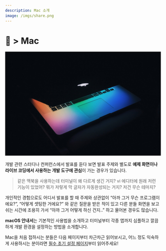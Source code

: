 ```yaml
---
description: Mac 소개
image: /imgs/share.png
---
```


#  > Mac

![MacBook Air 2020](./imgs/index/mac.jpg)

개발 관련 스터디나 컨퍼런스에서 발표를 듣다 보면 발표 주제와 별도로 **예제 화면이나 라이브 코딩에서 사용하는 개발 도구에 관심**이 가는 경우가 있습니다.

<asciinema id="terminal-demo" title="💻 terminal" src="/mac/asciinema/terminal-demo.json" />

> 같은 맥북을 사용하는데 터미널이 왜 다르게 생긴 거지? vi 에디터에 원래 저런 기능이 있었어? 뭐가 저렇게 막 글자가 자동완성되는 거지? 저건 무슨 테마지?

개인적인 경험으로도 어디서 발표를 할 때 주제와 상관없이 “아까 그거 무슨 프로그램이에요?”, “어떻게 셋팅한 거에요?” 와 같은 질문을 받은 적이 있고 다른 분들 화면을 보고 쉬는 시간에 조용히 가서 “아까 그거 어떻게 하신 건지..” 하고 물어본 경우도 많습니다.

**macOS 안내서**는 기본적인 사용법을 소개하고 터미널부터 각종 앱까지 심플하고 깔끔하게 개발 환경을 설정하는 방법을 소개합니다.

Mac을 처음 접하시는 분들은 다음 페이지부터 차근차근 읽어보시고, 어느 정도 익숙하게 사용하시는 분이라면 [필수 초기 설정 페이지](../setup/)부터 읽어주세요!
